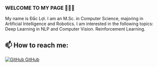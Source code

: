 ### WELCOME TO MY PAGE 👋👋👋
My name is Đắc Lợi. I am an M.Sc. in Computer Science, majoring in Artificial Intelligence and Robotics. I am interested in the following topics: Deep Learning in NLP and Computer Vision. Reinforcement Learning.<br>
## 📫 How to reach me: 

[![GitHub](https://i.stack.imgur.com/tskMh.png) GitHub](https://github.com/hades-1997/)


